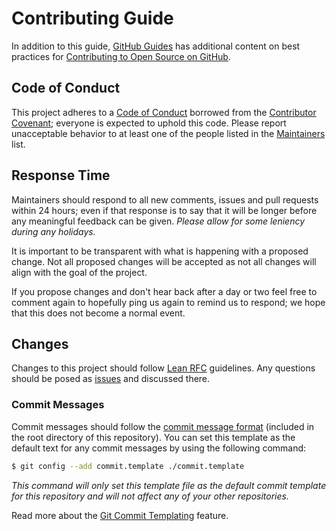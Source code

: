 # Contributing Guide

In addition to this guide, [GitHub Guides] has additional content on best
practices for [Contributing to Open Source on GitHub].


## Code of Conduct

This project adheres to a [Code of Conduct] borrowed from the [Contributor
Covenant]; everyone is expected to uphold this code. Please report unacceptable
behavior to at least one of the people listed in the [Maintainers] list.


## Response Time

Maintainers should respond to all new comments, issues and pull requests within
24 hours; even if that response is to say that it will be longer before any
meaningful feedback can be given. *Please allow for some leniency during any
holidays.*

It is important to be transparent with what is happening with a proposed
change. Not all proposed changes will be accepted as not all changes will align
with the goal of the project.

If you propose changes and don't hear back after a day or two feel free to
comment again to hopefully ping us again to remind us to respond; we hope that
this does not become a normal event.


## Changes

Changes to this project should follow [Lean RFC] guidelines. Any questions
should be posed as [issues] and discussed there.


### Commit Messages

Commit messages should follow the [commit message format] (included in the root
directory of this repository). You can set this template as the default text
for any commit messages by using the following command:

```bash
$ git config --add commit.template ./commit.template
```

*This command will only set this template file as the default commit template
for this repository and will not affect any of your other repositories.*

Read more about the [Git Commit Templating] feature.


[Code of Conduct]: CODE_OF_CONDUCT.md
[commit message format]: commit.template
[Contributing Guide]: CONTRIBUTING.md
[Contributing to Open Source on GitHub]: https://guides.github.com/activities/contributing-to-open-source/
[Contributor Covenant]: http://contributor-covenant.org
[Git Commit Templating]: https://git-scm.com/docs/git-commit#git-commit---templateltfilegt
[GitHub Guides]: https://guides.github.com/
[Contributors]: humans.md
[Maintainers]: humans.md
[issues]: https://github.com/kalisjoshua/lean-rfc/issues
[Lean RFC]: rfc/PROCESS.md
